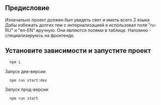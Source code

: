 ## Предисловие
Изначально проект должен был увидеть свет и иметь всего 2 языка
Дабы избежать долгих тем с интернализацией я использовал поля "ru-RU" и "en-EN" вручную. Они являются полями в таблице. Напомню - специализируюсь на фронтенде.

## Установите зависимости и запустите проект
```bash
  npm i
```

Запуск дев-версии
```bash
  npm run start:dev
```

Запуск прод-версии
```bash
  npm run start
```
